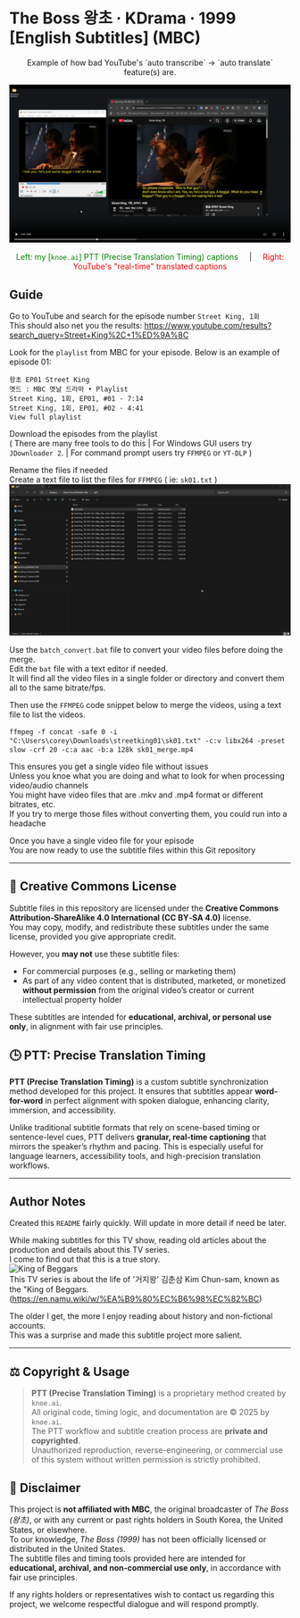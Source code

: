# The Boss 왕초 ‧ KDrama ‧ 1999 [English Subtitles] (MBC)  

<div align="center">
Example of how bad YouTube's `auto transcribe` → `auto translate` feature(s) are. 

[![Watch the video](assets/chrome_XHcIxlGkvA.png)](https://knoeai.github.io/English-Subtitles-The-Boss-KDrama-1999/subs.html)  

<span style="color: green;">Left: my [`knoe.ai`] PTT (Precise Translation Timing) captions</span> &nbsp;&nbsp;&nbsp;   |  &nbsp;&nbsp;&nbsp;  <span style="color: red;">Right: YouTube's "real-time" translated captions</span> 
</div>  

## Guide
Go to YouTube and search for the episode number `Street King, 1회`  
This should also net you the results: https://www.youtube.com/results?search_query=Street+King%2C+1%ED%9A%8C

Look for the `playlist` from MBC for your episode. Below is an example of episode 01:  
```
왕초 EP01 Street King   
옛드 : MBC 옛날 드라마 • Playlist  
Street King, 1회, EP01, #01 · 7:14  
Street King, 1회, EP01, #02 · 4:41  
View full playlist  
```
Download the episodes from the playlist  
( There are many free tools to do this | For Windows GUI users try `JDownloader 2`. | For command prompt users try `FFMPEG` or `YT-DLP` )  

Rename the files if needed   
Create a text file to list the files for `FFMPEG` ( ie: `sk01.txt` )  
![Demo of feature](assets/6Y1BI8hPFe.gif)  

Use the `batch_convert.bat` file to convert your video files before doing the merge.  
Edit the `bat` file with a text editor if needed.  
It will find all the video files in a single folder or directory and convert them all to the same bitrate/fps.  

Then use the `FFMPEG` code snippet below to merge the videos, using a text file to list the videos.  

```
ffmpeg -f concat -safe 0 -i "C:\Users\corey\Downloads\streetking01\sk01.txt" -c:v libx264 -preset slow -crf 20 -c:a aac -b:a 128k sk01_merge.mp4
```
This ensures you get a single video file without issues  
Unless you knoe what you are doing and what to look for when processing video/audio channels  
You might have video files that are .mkv and .mp4 format or different bitrates, etc.  
If you try to merge those files without converting them, you could run into a headache  

Once you have a single video file for your episode  
You are now ready to use the subtitle files within this Git repository  

---  

## 🧾 Creative Commons License

Subtitle files in this repository are licensed under the **Creative Commons Attribution‑ShareAlike 4.0 International (CC BY‑SA 4.0)** license.  
You may copy, modify, and redistribute these subtitles under the same license, provided you give appropriate credit.

However, you **may not** use these subtitle files:
- For commercial purposes (e.g., selling or marketing them)
- As part of any video content that is distributed, marketed, or monetized **without permission** from the original video’s creator or current intellectual property holder

These subtitles are intended for **educational, archival, or personal use only**, in alignment with fair use principles.    

## 🕒 PTT: Precise Translation Timing

**PTT (Precise Translation Timing)** is a custom subtitle synchronization method developed for this project. It ensures that subtitles appear **word-for-word** in perfect alignment with spoken dialogue, enhancing clarity, immersion, and accessibility.

Unlike traditional subtitle formats that rely on scene-based timing or sentence-level cues, PTT delivers **granular, real-time captioning** that mirrors the speaker’s rhythm and pacing. This is especially useful for language learners, accessibility tools, and high-precision translation workflows.  

--- 

## Author Notes  
Created this `README` fairly quickly. Will update in more detail if need be later.  

While making subtitles for this TV show, reading old articles about the production and details about this TV series.  
I come to find out that this is a true story.  
![King of Beggars](https://www.chosun.com/resizer/v2/DRWI25T26TEQEJBWX74R72G6SE.jpg?auth=2bd12229255a936629279f0e6ca38ce78af2507cbacb92f9ed511df7c480deff&width=490&height=354&smart=true)  
This TV series is about the life of '거지왕' 김춘삼 Kim Chun-sam, known as the "King of Beggars.  
(https://en.namu.wiki/w/%EA%B9%80%EC%B6%98%EC%82%BC)   

The older I get, the more I enjoy reading about history and non-fictional accounts.  
This was a surprise and made this subtitle project more salient.  

---

## ⚖️ Copyright & Usage

> **PTT (Precise Translation Timing)** is a proprietary method created by `knoe.ai`.  
> All original code, timing logic, and documentation are © 2025 by `knoe.ai`.  
> The PTT workflow and subtitle creation process are **private and copyrighted**.  
> Unauthorized reproduction, reverse-engineering, or commercial use of this system without written permission is strictly prohibited.
  

## 📢 Disclaimer

This project is **not affiliated with MBC**, the original broadcaster of *The Boss (왕초)*, or with any current or past rights holders in South Korea, the United States, or elsewhere.  
To our knowledge, *The Boss (1999)* has not been officially licensed or distributed in the United States.  
The subtitle files and timing tools provided here are intended for **educational, archival, and non-commercial use only**, in accordance with fair use principles.

If any rights holders or representatives wish to contact us regarding this project, we welcome respectful dialogue and will respond promptly.
